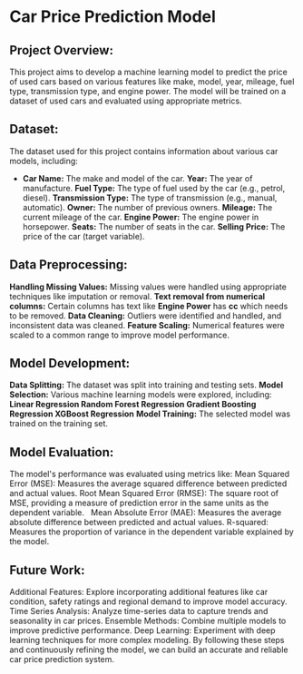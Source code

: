 # Car Price Prediction Model


## Project Overview:

This project aims to develop a machine learning model to predict the price of used cars based on various features like make, model, year, mileage, fuel type, transmission type, and engine power. The model will be trained on a dataset of used cars and evaluated using appropriate metrics.

## Dataset:

The dataset used for this project contains information about various car models, including:

* **Car Name:** The make and model of the car.
**Year:** The year of manufacture.
**Fuel Type:** The type of fuel used by the car (e.g., petrol, diesel).
**Transmission Type:** The type of transmission (e.g., manual, automatic).
**Owner:** The number of previous owners.
**Mileage:** The current mileage of the car.
**Engine Power:** The engine power in horsepower.
**Seats:** The number of seats in the car.
**Selling Price:** The price of the car (target variable).

## Data Preprocessing:

**Handling Missing Values:** Missing values were handled using appropriate techniques like imputation or removal.
**Text removal from numerical columns:** Certain columns has text like **Engine Power** has **cc** which needs to be removed.
**Data Cleaning:** Outliers were identified and handled, and inconsistent data was cleaned.
**Feature Scaling:** Numerical features were scaled to a common range to improve model performance.

## Model Development:

**Data Splitting:** The dataset was split into training and testing sets.
**Model Selection:** Various machine learning models were explored, including:
**Linear Regression
Random Forest Regression
Gradient Boosting Regression
XGBoost Regression**
**Model Training:** The selected model was trained on the training set.

## Model Evaluation:

The model's performance was evaluated using metrics like:
Mean Squared Error (MSE): Measures the average squared difference between predicted and actual values.
Root Mean Squared Error (RMSE): The square root of MSE, providing a measure of prediction error in the same units as the dependent variable.   
Mean Absolute Error (MAE): Measures the average absolute difference between predicted and actual values.
R-squared: Measures the proportion of variance in the dependent variable explained by the model.

## Future Work:

Additional Features: Explore incorporating additional features like car condition, safety ratings and regional demand to improve model accuracy.
Time Series Analysis: Analyze time-series data to capture trends and seasonality in car prices.
Ensemble Methods: Combine multiple models to improve predictive performance.
Deep Learning: Experiment with deep learning techniques for more complex modeling.
By following these steps and continuously refining the model, we can build an accurate and reliable car price prediction system.
